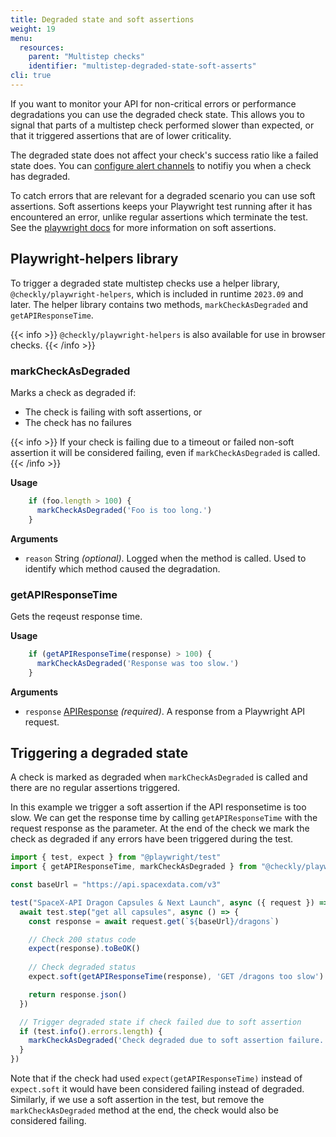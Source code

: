 ```yaml
---
title: Degraded state and soft assertions
weight: 19
menu:
  resources:
    parent: "Multistep checks"
    identifier: "multistep-degraded-state-soft-asserts"
cli: true
---
```


If you want to monitor your API for non-critical errors or performance degradations you can use the degraded check state. This allows you to signal that parts of a multistep check performed slower than expected, or that it triggered assertions that are of lower criticality. 

The degraded state does not affect your check's success ratio like a failed state does. You can [configure alert channels](/docs/alerting-and-retries/alert-channels/#managing-alert-channels) to notifiy you when a check has degraded. 

To catch errors that are relevant for a degraded scenario you can use soft assertions. Soft assertions keeps your Playwright test running after it has encountered an error, unlike regular assertions which terminate the test. See the [playwright docs](https://playwright.dev/docs/test-assertions#soft-assertions) for more information on soft assertions.

## Playwright-helpers library

To trigger a degraded state multistep checks use a helper library, `@checkly/playwright-helpers`, which is included in runtime `2023.09` and later. The helper library contains two methods, `markCheckAsDegraded` and `getAPIResponseTime`. 

{{< info >}}
`@checkly/playwright-helpers` is also available for use in browser checks.
{{< /info >}}

### markCheckAsDegraded
Marks a check as degraded if:
- The check is failing with soft assertions, or
- The check has no failures

{{< info >}}
If your check is failing due to a timeout or failed non-soft assertion it will be considered failing, even if `markCheckAsDegraded` is called.
{{< /info >}}

**Usage**
```ts
    if (foo.length > 100) {
      markCheckAsDegraded('Foo is too long.')
    }
```

**Arguments**
- `reason` String *(optional)*. Logged when the method is called. Used to identify which method caused the degradation.

### getAPIResponseTime
Gets the reqeust response time.

**Usage**
```ts
    if (getAPIResponseTime(response) > 100) {
      markCheckAsDegraded('Response was too slow.')
    }
```

**Arguments**
- `response` [APIResponse](https://playwright.dev/docs/api/class-apiresponse) *(required)*. A response from a Playwright API request.

## Triggering a degraded state

A check is marked as degraded when `markCheckAsDegraded` is called and there are no regular assertions triggered.

In this example we trigger a soft assertion if the API responsetime is too slow. We can get the response time by calling `getAPIResponseTime` with the request response as the parameter. At the end of the check we mark the check as degraded if any errors have been triggered during the test.

```ts
import { test, expect } from "@playwright/test"
import { getAPIResponseTime, markCheckAsDegraded } from "@checkly/playwright-helpers"

const baseUrl = "https://api.spacexdata.com/v3"

test("SpaceX-API Dragon Capsules & Next Launch", async ({ request }) => {
  await test.step("get all capsules", async () => {
    const response = await request.get(`${baseUrl}/dragons`)

    // Check 200 status code
    expect(response).toBeOK()
    
    // Check degraded status
    expect.soft(getAPIResponseTime(response), 'GET /dragons too slow').toBeLessThanOrEqual(200)

    return response.json()
  })

  // Trigger degraded state if check failed due to soft assertion
  if (test.info().errors.length) {
    markCheckAsDegraded('Check degraded due to soft assertion failure.')
  }
})
```

Note that if the check had used `expect(getAPIResponseTime)` instead of `expect.soft` it would have been considered failing instead of degraded. Similarly, if we use a soft assertion in the test, but remove the `markCheckAsDegraded` method at the end, the check would also be considered failing.